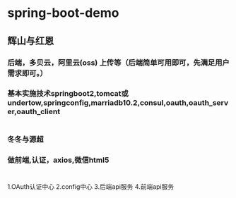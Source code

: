 # spring-boot-demo
## 辉山与红恩
### 后端，多贝云，阿里云(oss) 上传等（后端简单可用即可，先满足用户需求即可。）
### 基本实施技术springboot2,tomcat或undertow,springconfig,marriadb10.2,consul,oauth,oauth_server,oauth_client
#
### 冬冬与源超
### 做前端,认证，axios,微信html5
# 


1.OAuth认证中心
2.config中心
3.后端api服务
4.前端api服务
